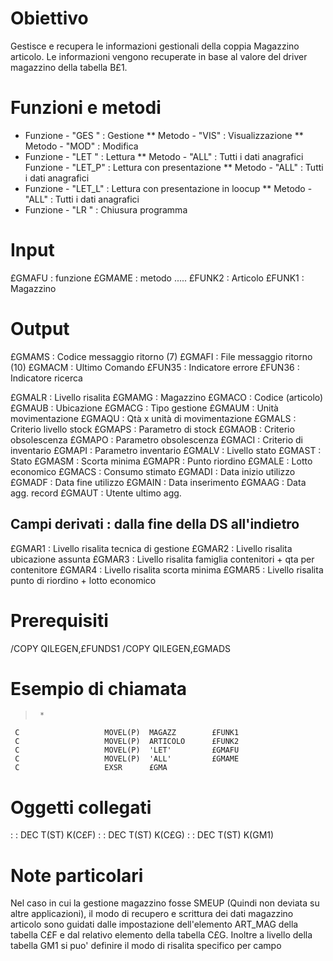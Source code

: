 # Obiettivo
Gestisce e recupera le informazioni gestionali della coppia Magazzino articolo.
Le informazioni vengono recuperate in base al valore del driver magazzino della tabella B£1.

# Funzioni e metodi
 * Funzione - "GES  "   :  Gestione
 ** Metodo   - "VIS"    :  Visualizzazione
 ** Metodo   - "MOD"    :  Modifica
 * Funzione - "LET  "   :  Lettura
 ** Metodo   - "ALL"    :  Tutti i dati anagrafici
Funzione - "LET_P"   :  Lettura con presentazione
 ** Metodo   - "ALL"    :  Tutti i dati anagrafici
 * Funzione - "LET_L"   :  Lettura con presentazione in loocup
 ** Metodo   - "ALL"    :  Tutti i dati anagrafici
 * Funzione - "LR   "   :  Chiusura programma

# Input
£GMAFU :  funzione
£GMAME :  metodo
.....
£FUNK2 :  Articolo
£FUNK1 :  Magazzino

# Output
£GMAMS :  Codice messaggio ritorno (7)
£GMAFI :  File   messaggio ritorno (10)
£GMACM :  Ultimo Comando
£FUN35 :  Indicatore errore
£FUN36 :  Indicatore ricerca

£GMALR :  Livello risalita
£GMAMG :  Magazzino
£GMACO :  Codice (articolo)
£GMAUB :  Ubicazione
£GMACG :  Tipo gestione
£GMAUM :  Unità movimentazione
£GMAQU :  Qtà x unità di movimentazione
£GMALS :  Criterio livello stock
£GMAPS :  Parametro di stock
£GMAOB :  Criterio obsolescenza
£GMAPO :  Parametro obsolescenza
£GMACI :  Criterio di inventario
£GMAPI :  Parametro inventario
£GMALV :  Livello stato
£GMAST :  Stato
£GMASM :  Scorta minima
£GMAPR :  Punto riordino
£GMALE :  Lotto economico
£GMACS :  Consumo stimato
£GMADI :  Data inizio utilizzo
£GMADF :  Data fine utilizzo
£GMAIN :  Data inserimento
£GMAAG :  Data agg. record
£GMAUT :  Utente ultimo agg.

Campi derivati :  dalla fine della DS all'indietro
------------------------------------------------
£GMAR1 :  Livello risalita tecnica di gestione
£GMAR2 :  Livello risalita ubicazione assunta
£GMAR3 :  Livello risalita famiglia contenitori + qta per contenitore
£GMAR4 :  Livello risalita scorta minima
£GMAR5 :  Livello risalita punto di riordino + lotto economico

# Prerequisiti
/COPY QILEGEN,£FUNDS1
/COPY QILEGEN,£GMADS

# Esempio di chiamata
>      *
     C                   MOVEL(P)  MAGAZZ        £FUNK1
     C                   MOVEL(P)  ARTICOLO      £FUNK2
     C                   MOVEL(P)  'LET'         £GMAFU
     C                   MOVEL(P)  'ALL'         £GMAME
     C                   EXSR      £GMA


# Oggetti collegati
 :  : DEC T(ST) K(C£F)
 :  : DEC T(ST) K(C£G)
 :  : DEC T(ST) K(GM1)

# Note particolari
Nel caso in cui la gestione magazzino fosse SMEUP (Quindi non deviata su altre applicazioni), il modo di recupero e scrittura dei dati magazzino articolo sono guidati dalle impostazione dell'elemento ART_MAG della tabella C£F e dal relativo elemento della tabella C£G. Inoltre a livello della tabella GM1 si puo' definire il modo di risalita specifico per campo

